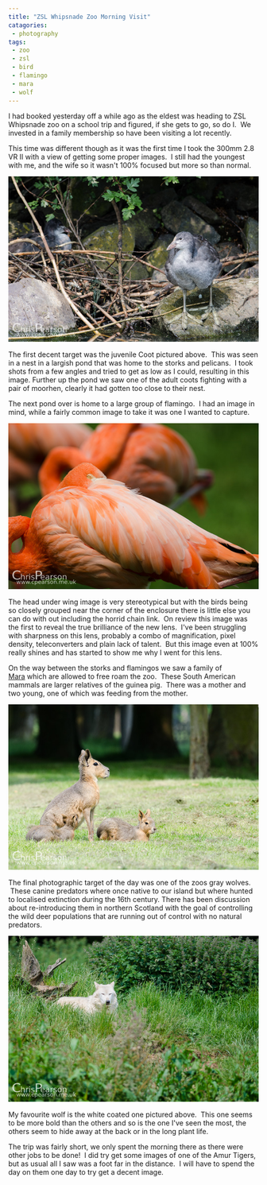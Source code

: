 ```yaml
---
title: "ZSL Whipsnade Zoo Morning Visit"
catagories:
 - photography
tags:
 - zoo
 - zsl
 - bird
 - flamingo
 - mara
 - wolf
---
```

I had booked yesterday off a while ago as the eldest was heading to ZSL Whipsnade zoo on a school trip and figured, if she gets to go, so do I.  We invested in a family membership so have been visiting a lot recently.

This time was different though as it was the first time I took the 300mm 2.8 VR II with a view of getting some proper images.  I still had the youngest with me, and the wife so it wasn't 100% focused but more so than normal.

<img class="padded center"
		alt="Juvenile Coot"
		src="/images/2013-06-27-zsl-whipsnade-zoo-morning-visit/CJP20130626-5223.jpg" />

<!-- more -->

The first decent target was the juvenile Coot pictured above.  This was seen in a nest in a largish pond that was home to the storks and pelicans.  I took shots from a few angles and tried to get as low as I could, resulting in this image. Further up the pond we saw one of the adult coots fighting with a pair of moorhen, clearly it had gotten too close to their nest.

The next pond over is home to a large group of flamingo.  I had an image in mind, while a fairly common image to take it was one I wanted to capture.

<img class="padded center"
		alt="A flamingo curls it's head under it's wing"
		src="/images/2013-06-27-zsl-whipsnade-zoo-morning-visit/CJP20130626-5252.jpg" />

The head under wing image is very stereotypical but with the birds being so closely grouped near the corner of the enclosure there is little else you can do with out including the horrid chain link.  On review this image was the first to reveal the true brilliance of the new lens.  I've been struggling with sharpness on this lens, probably a combo of magnification, pixel density, teleconverters and plain lack of talent.  But this image even at 100% really shines and has started to show me why I went for this lens.

On the way between the storks and flamingos we saw a family of [Mara][mara] which are allowed to free roam the zoo.  These South American mammals are larger relatives of the guinea pig.  There was a mother and two young, one of which was feeding from the mother.

<img class="padded center"
		alt="A female Mara with 2 young"
		src="/images/2013-06-27-zsl-whipsnade-zoo-morning-visit/CJP20130626-5247.jpg" />

The final photographic target of the day was one of the zoos gray wolves.  These canine predators where once native to our island but where hunted to localised extinction during the 16th century. There has been discussion about re-introducing them in northern Scotland with the goal of controlling the wild deer populations that are running out of control with no natural predators.

<img class="padded center"
		alt="A white gray wolf"
		src="/images/2013-06-27-zsl-whipsnade-zoo-morning-visit/CJP20130626-5325.jpg" />

My favourite wolf is the white coated one pictured above.  This one seems to be more bold than the others and so is the one I've seen the most, the others seem to hide away at the back or in the long plant life.

The trip was fairly short, we only spent the morning there as there were other jobs to be done!  I did try get some images of one of the Amur Tigers, but as usual all I saw was a foot far in the distance.  I will have to spend the day on them one day to try get a decent image.

[mara]: https://en.wikipedia.org/wiki/Mara_(mammal)
